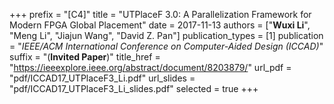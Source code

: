 +++
prefix = "[C4]"
title = "UTPlaceF 3.0: A Parallelization Framework for Modern FPGA Global Placement"
date = 2017-11-13
authors = ["**Wuxi Li**", "Meng Li", "Jiajun Wang", "David Z. Pan"]
publication_types = [1]
publication = "*IEEE/ACM International Conference on Computer-Aided Design (ICCAD)*"
suffix = "(**Invited Paper**)"
title_href = "https://ieeexplore.ieee.org/abstract/document/8203879/"
url_pdf = "pdf/ICCAD17_UTPlaceF3_Li.pdf"
url_slides = "pdf/ICCAD17_UTPlaceF3_Li_slides.pdf"
selected = true
+++
